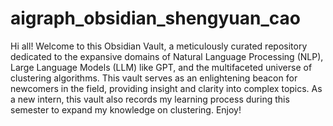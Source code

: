 # aigraph_obsidian_shengyuan_cao

Hi all! Welcome to this Obsidian Vault, a meticulously curated repository dedicated to the expansive domains of Natural Language Processing (NLP), Large Language Models (LLM) like GPT, and the multifaceted universe of clustering algorithms. This vault serves as an enlightening beacon for newcomers in the field, providing insight and clarity into complex topics. As a new intern, this vault also records my learning process during this semester to expand my knowledge on clustering. Enjoy!